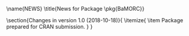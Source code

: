 \name{NEWS}
\title{News for Package \pkg{BaMORC}}

\section{Changes in version 1.0 (2018-10-18)}{
  \itemize{
    \item Package prepared for CRAN submission.
  }
}